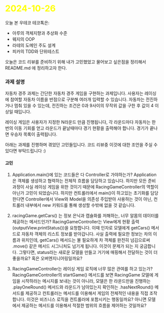 # <span style="color:yellow">2024-10-26</span>

오늘 본 우테코 테코톡은:
- 아루의 객체지향과 추상화 수준
- 웨지의 OOP
- 라테의 도메인 주도 설계
- 피카의 TDD와 단위테스트


오늘은 코드 리뷰를 준비하기 위해 내가 고민했었고 물어보고 싶은점을 정리해서 README.md 에 정리하고자 한다.


### 과제 설명
자동차 경주 과제는 간단한 자동차 경주 게임을 구현하는 과제입니다.
사용자는 레이싱에 참여할 자동차 이름을 반점으로 구분해 여러개 입력할 수 있습니다.
자동차는 전진하거나 멈춰 있을 수 있는데, 전진하는 조건은 0과 9사이의 무작위 값을 구한 후 값이 4 이상일 때입니다. 

레이싱 게임은 사용자가 지정한 N라운드 만큼 진행됩니다, 각 라운드마다 자동차는 한번의 이동 기회를 얻고 라운드가 끝날때마다 경기 현황을 출력해야 합니다. 경기가 끝나면 우승자 목록이 출력됩니다.

아래는 과제를 진행하며 겪었던 고민들입니다. 코드 리뷰중 이것에 대한 조언을 주실 수 있다면 부탁드립니다 :)

#### 고민
1. Application.main()에 있는 코드들은 다 Controller로 가야하는가?
	 Application은 객체를 생성하고 협력하는 전체적 흐름을 담당하고 있습니다. 하지만 모든 준비 과정이 사실 레이싱 게임을 위한 것이기 때문에 RacingGameController의 역할이 아닌가 고민이 되었습니다. 하지만 컨트롤러에서 main()이 하고있는 초기화를 담당한다면 Controller에서 View와 Model을 의존성 주입받아 사용하는 것이 아닌, 컨트롤러 내부에서 new 키워드를 통해 생성할 수밖에 없을 것 같습니다.

2. racingGame.getCars() 는 정보 은닉과 캡슐화를 저해하는, 너무 알몸의 데이터를 제공하는 메서드인가?
	 RacingGameController는 View에게 현황 출력(outputView.printStatus())을 요청합니다. 이때 인자로 모델에게 getCars() 메서드로 자동차 객체의 리스트 정보를 받아갑니다. 사실 출력에 필요한 정보는 차의 이름과 위치인데, getCars() 메서드는 불 필요하게 차 객체를 완전히 넘김으로써 .move() 같은 메서드 시그니처도 넘기게 됩니다. 이것이 문제가 되는 지 궁금합니다. 그렇다면, status라는 새로운 모델을 만들고 거기에 매핑해서 전달하는 것이 더 좋을까요? 혹은 오버엔지니어링일까요?
	
3. RacingGameController는 레이싱 게임 로직에 너무 많은 관여를 하고 있는가?
	 RacingGameController의 startGame() 메서드를 보면 RacingGame 모델에 게임을 시작하라는 메시지를 보내는 것이 아니라, 모델은 한 라운드만을 진행하는 .playOneRound() 메서드와 라운드가 남아있는지 확인하는 .hasNextRound() 메서드를 제공하고 컨트롤러는 메서드를 이용해서 게임의 전체적인 내용을 직접 조작합니다. 이것은 비즈니스 로직을 컨트롤러에 포함시키는 행동일까요? 아니면 모델에서 제공하는 메서드를 이용해서 적절한 범위의 흐름을 제어하는 것일까요? 